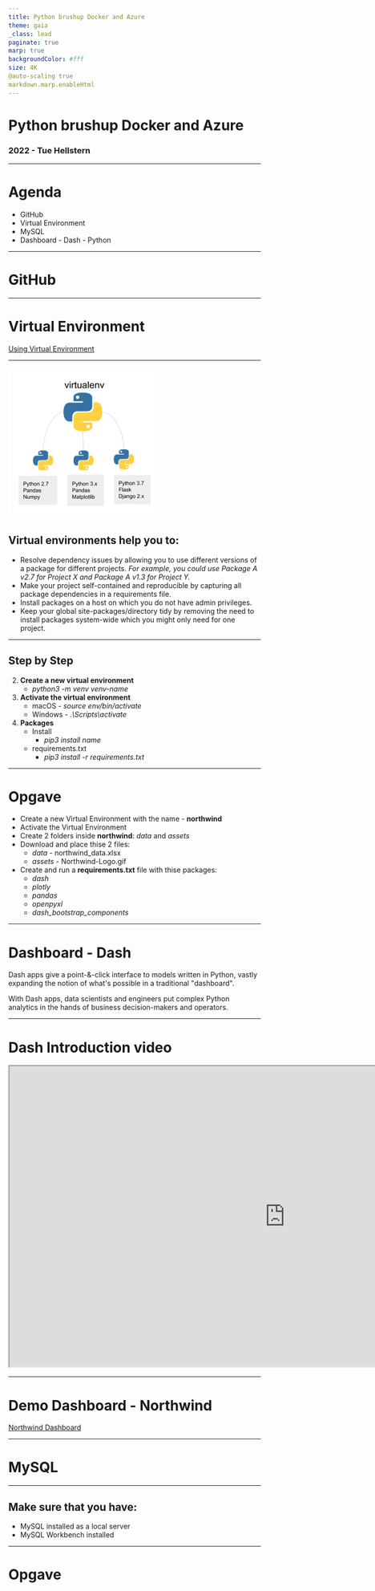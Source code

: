 ```yaml
---
title: Python brushup Docker and Azure
theme: gaia
_class: lead
paginate: true
marp: true
backgroundColor: #fff
size: 4K
@auto-scaling true
markdown.marp.enableHtml
---
```


<!--
_backgroundColor: black
_color: white
-->

# Python brushup Docker and Azure
### 2022 - Tue Hellstern

---

# Agenda

- GitHub
- Virtual Environment
- MySQL
- Dashboard - Dash - Python

---
<!--
_backgroundColor: black
_color: white
-->

# GitHub <!-- fit -->

---

<!--
_backgroundColor: black
_color: white
-->

# Virtual Environment <!-- fit -->
[Using Virtual Environment](./Using_Virtual_Environments.md)

---
![bg right:30% 110%](./image/virtual-environment.png)

## Virtual environments help you to:

- Resolve dependency issues by allowing you to use different versions of a package for different projects. *For example, you could use Package A v2.7 for Project X and Package A v1.3 for Project Y.*
- Make your project self-contained and reproducible by capturing all package dependencies in a requirements file.
- Install packages on a host on which you do not have admin privileges.
- Keep your global site-packages/directory tidy by removing the need to install packages system-wide which you might only need for one project.

---

## Step by Step

2. **Create a new virtual environment**
    - *python3 -m venv venv-name*
3. **Activate the virtual environment**
    - macOS - *source env/bin/activate*
    - Windows - *.\Scripts\activate*
4. **Packages**
    - Install 
        - *pip3 install name*
    - requirements.txt
        - *pip3 install -r requirements.txt*

---

# Opgave

- Create a new Virtual Environment with the name - **northwind**
- Activate the Virtual Environment
- Create 2 folders inside **northwind**: *data* and *assets*
- Download and place thise 2 files:
    - *data* - northwind_data.xlsx
    - *assets* - Northwind-Logo.gif
- Create and run a **requirements.txt** file with thise packages:
    - *dash*
    - *plotly*
    - *pandas*
    - *openpyxl*
    - *dash_bootstrap_components*

---

<!--
_backgroundColor: black
_color: white
-->

# Dashboard - Dash <!-- fit -->

Dash apps give a point-&-click interface to models written in Python, vastly expanding the notion of what's possible in a traditional "dashboard".

With Dash apps, data scientists and engineers put complex Python analytics in the hands of business decision-makers and operators.

---

# Dash Introduction video

<iframe width="1100" height="600"
src="https://player.vimeo.com/video/458223712?h=ac77255d72">
</iframe>

---

# Demo Dashboard - Northwind
[Northwind Dashboard](./NorthwindDashboard.md)

---

<!--
_backgroundColor: black
_color: white
-->

# MySQL <!-- fit -->

---

## Make sure that you have:

- MySQL installed as a local server
- MySQL Workbench installed

---

# Opgave


